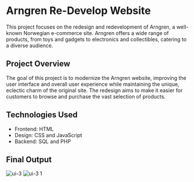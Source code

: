 # Arngren Re-Develop Website
This project focuses on the redesign and redevelopment of Arngren, a well-known Norwegian e-commerce site. Arngren offers a wide range of products, from toys and gadgets to electronics and collectibles, catering to a diverse audience.
## Project Overview
The goal of this project is to modernize the Arngren website, improving the user interface and overall user experience while maintaining the unique, eclectic charm of the original site. The redesign aims to make it easier for customers to browse and purchase the vast selection of products.
## Technologies Used
* Frontend: HTML
* Design: CSS and JavaScript
* Backend: SQL and PHP
## Final Output
![ui-3](https://github.com/user-attachments/assets/4fa4b3b2-f8f5-4f4c-a3bd-e933c5d96dfa)
![ui-3 1](https://github.com/user-attachments/assets/88ee69d6-c96c-4f3c-b8a7-51d2aa82796a)
